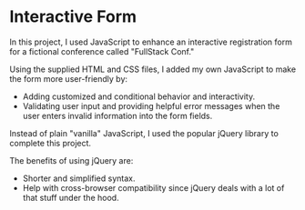 # Interactive Form

In this project, I used JavaScript to enhance an interactive registration form for a fictional conference called "FullStack Conf."

Using the supplied HTML and CSS files, I added my own JavaScript to make the form more user-friendly by:

- Adding customized and conditional behavior and interactivity.
- Validating user input and providing helpful error messages when the user enters invalid information into the form fields.

Instead of plain "vanilla" JavaScript, I used the popular jQuery library to complete this project.

The benefits of using jQuery are:

- Shorter and simplified syntax.
- Help with cross-browser compatibility since jQuery deals with a lot of that stuff under the hood.
